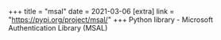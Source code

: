 +++
title = "msal"
date = 2021-03-06
[extra]
link = "https://pypi.org/project/msal/"
+++
Python library - Microsoft Authentication Library (MSAL)

